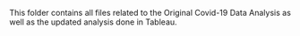 This folder contains all files related to the Original Covid-19 Data Analysis as well as the updated analysis done in Tableau.
